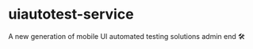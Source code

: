 # uiautotest-service
A new generation of mobile UI automated testing solutions admin end :hammer_and_wrench:
